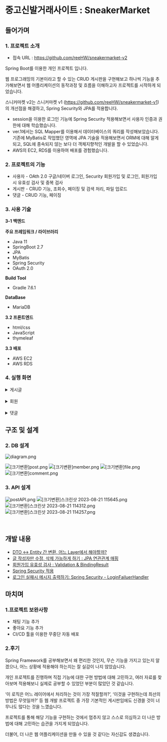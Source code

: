 

# 중고신발거래사이트 : SneakerMarket

## 들어가며

### 1. 프로젝트 소개

- 접속 URL : https://github.com/reeHW/sneakermarket-v2

Spring Boot를 이용한 개인 프로젝트 입니다.

웹 프로그래밍의 기본이라고 할 수 있는 CRUD 게시판을 구현해보고 하나씩 기능을 추가해보면서 웹 어플리케이션의 동작과정 및 흐름을 이해하고자 프로젝트를 시작하게 되었습니다.

스니커마켓 v2는 스니커마켓 v1 (https://github.com/reeHW/sneakermarket-v1) 의 개선점을 해결하고, Spring Security와 JPA를 적용합니다.
- session을 이용한 로그인 기능에 Spring Security 적용해보면서 사용자 인증과 권한에 대해 학습했습니다.
- ver.1에서는 SQL Mapper를 이용해서 데이터베이스의 쿼리를 작성해보았습니다. 기존에 MyBatis로 작업했던 영역에 JPA 기술을 적용해보면서 ORM에 대해 알게 되고, SQL에 종속되지 않는 보다 더 객체지향적인 개발을 할 수 있었습니다.
- AWS의 EC2, RDS를 이용하여 배포를 경험했습니다.




### 2. 프로젝트의 기능

- 사용자 - OAth 2.0 구글/네이버 로그인, Security 회원가입 및 로그인, 회원가입 시 유효성 검사 및 중복 검사
- 게시판 - CRUD 기능, 조회수, 페이징 및 검색 처리, 파일 업로드
- 댓글 - CRUD 기능, 페이징

### 3. 사용 기술

**3-1 백엔드**

**주요 프레임워크 / 라이브러리**

- Java 11
- SpringBoot 2.7
- JPA
- MyBatis
- Spring Security
- OAuth 2.0

**Build Tool**

- Gradle 7.6.1

**DataBase**

- MariaDB

**3.2 프론트엔드**

- html/css
- JavaScript
- thymeleaf

**3.3 배포**

- AWS EC2
- AWS RDS


### 4. 실행 화면

<details>
<summary>게시글</summary>
<div>

#### 1. 게시글 목록
  <img src="./images/리스트 화면.png">

    
  전체 목록은 페이징 처리하여 한 페이지에 10개의 게시물을 보여준다. 
  
  <br/> 
    
#### 2. 게시글 상세보기

  ![localhost_8088_post_view_id=1028.png](images%2Flocalhost_8088_post_view_id%3D1028.png)

  
  본인이 작성한 게시글이어야 수정, 삭제가 가능하다.     

 ![localhost_8088_post_view_id=1028 (1).png](images%2Flocalhost_8088_post_view_id%3D1028%20%281%29.png)
    
  작성자가 아닐 경우 수정, 삭제 버튼이 보이지 않는다.    
    
  뒤로 가기 버튼을 누르면 목록으로 돌아간다.   
  
  <br/>
    
 #### 3. 게시글 등록
  
  ![localhost_8088_post_write.png](images%2Flocalhost_8088_post_write.png)  
  로그인 한 사용자만 게시글 작성이 가능하다. 게시글 저장 후엔 목록으로 redirect한다.
  
  <br/>
    

 ![사본 -localhost_8088_post_write (1).png](images%2F%EC%82%AC%EB%B3%B8%20-localhost_8088_post_write%20%281%29.png)
  파일 추가 버튼을 통해 첨부파일을 여러개 첨부할 수 있다.  
    
<br/>
    
#### 4. 게시글 수정

  ![localhost_8088_post_write_id=1031.png](images%2Flocalhost_8088_post_write_id%3D1031.png)
    
  ![수정.png](images%2F%EC%88%98%EC%A0%95.png)

  게시글 수정이 완료되면 해당 게시글의 상세보기 화면으로 redirect한다.  

<br/>
    
#### 5. 게시글 삭제

 ![스크린샷 2023-08-17 194754.png](images%2F%EC%8A%A4%ED%81%AC%EB%A6%B0%EC%83%B7%202023-08-17%20194754.png)
  

  confirm으로 삭제여부를 확인 받고, 삭제 이후 리스트 화면으로 redirect한다.  

<br/>
    
#### 6. 게시글 검색 & 페이징


![스크린샷 2023-08-17 204419.png](images%2F%EC%8A%A4%ED%81%AC%EB%A6%B0%EC%83%B7%202023-08-17%20204419.png)
<br/>전체검색, 제목, 내용, 작성자 타입을 구분해서 검색한다.   

<br/>
    
 * 전체검색 결과<br/>
    

![전체 검색.png](images%2F%EC%A0%84%EC%B2%B4%20%EA%B2%80%EC%83%89.png)
    
게시글의 제목, 내용, 작성자를 모두 포함해서 검색한다.    
    
<br/>

* 제목 검색 결과<br/>


![제목 검색.png](images%2F%EC%A0%9C%EB%AA%A9%20%EA%B2%80%EC%83%89.png)
    
searchType = title 로 제목을 검색한다.  
    
<br/>

* 작성자 검색 결과<br/>

![작성자 검색.png](images%2F%EC%9E%91%EC%84%B1%EC%9E%90%20%EA%B2%80%EC%83%89.png)
    
searchType = wrtier로 작성자를 검색한다.  

<br/>

* 페이지 & 검색조건 유지<br/>

![페이징.png](images%2F%ED%8E%98%EC%9D%B4%EC%A7%95.png)

![스크린샷 2023-08-17 201107.png](images%2F%EC%8A%A4%ED%81%AC%EB%A6%B0%EC%83%B7%202023-08-17%20201107.png)
    
해당 페이지 번호는 활성화해서 보여준다.
<br/>상세 페이지에서 뒤로 버튼을 클릭하면, 이전의 검색 조건과 페이지 번호가 유지된다.  

<br/>

</div>
</details>

<br/>

<details>
<summary>회원</summary>
<div>

#### 1. 회원가입
<br/>

![[크기변환]회원가입.png](images%2F%5B%ED%81%AC%EA%B8%B0%EB%B3%80%ED%99%98%5D%ED%9A%8C%EC%9B%90%EA%B0%80%EC%9E%85.png)
![[크기변환]회원가입 유효성.png](images%2F%5B%ED%81%AC%EA%B8%B0%EB%B3%80%ED%99%98%5D%ED%9A%8C%EC%9B%90%EA%B0%80%EC%9E%85%20%EC%9C%A0%ED%9A%A8%EC%84%B1.png)
![userId_duplication.png](images%2FuserId_duplication.png)

유효성 검사와 중복을 확인하고 회원 가입이 성공하면 로그인 페이지로 이동한다.

#### 2-1. 로그인

![login.png](images%2Flogin.png)

로그인이 성공하면 리스트 페이지로 redirect한다.

#### 2-2. OAuth 2.0 소셜 로그인 

##### 구글 로그인
![google_login.png](images%2Fgoogle_login.png)

##### 네이버 로그인
![naver.login.png](images%2Fnaver.login.png)

구글 계정과 네이버 계정으로 로그인한다.

<br/>
</div>
</details>

<br/>

<details>
<summary>댓글</summary>
<div>

#### 1. 댓글 작성

![댓글 작성.png](images%2F%EB%8C%93%EA%B8%80%20%EC%9E%91%EC%84%B1.png)
댓글은 300자까지 작성할 수 있다. 댓글 작성 후에는 현재 페이지를 reload 한다.

![댓글 수정 삭제.png](images%2F%EB%8C%93%EA%B8%80%20%EC%88%98%EC%A0%95%20%EC%82%AD%EC%A0%9C.png)
![댓글수정삭제2.png](images%2F%EB%8C%93%EA%B8%80%EC%88%98%EC%A0%95%EC%82%AD%EC%A0%9C2.png)

해당 댓글 작성자만 수정/삭제가 가능하다.


#### 2. 댓글 페이징
![스크린샷 2023-08-20 193950.png](images%2F%EC%8A%A4%ED%81%AC%EB%A6%B0%EC%83%B7%202023-08-20%20193950.png)
10 페이지 단위로 보여준다. 해당 페이지 번호를 활성화 해서 보여준다.


#### 3. 댓글 수정/삭제
![스크린샷 2023-08-17 214551.png](images%2F%EC%8A%A4%ED%81%AC%EB%A6%B0%EC%83%B7%202023-08-17%20214551.png)
![스크린샷 2023-08-17 214608.png](images%2F%EC%8A%A4%ED%81%AC%EB%A6%B0%EC%83%B7%202023-08-17%20214608.png)

수정/삭제 후에는 현재 페이지를 reload 한다.



<br/>
</div>
</details>

## 구조 및 설계



### 2. DB 설계
![diagram.png](images%2Fdiagram.png)

![[크기변환]post.png](images%2F%5B%ED%81%AC%EA%B8%B0%EB%B3%80%ED%99%98%5Dpost.png)
![[크기변환]member.png](images%2F%5B%ED%81%AC%EA%B8%B0%EB%B3%80%ED%99%98%5Dmember.png)
![[크기변환]file.png](images%2F%5B%ED%81%AC%EA%B8%B0%EB%B3%80%ED%99%98%5Dfile.png)
![[크기변환]comment.png](images%2F%5B%ED%81%AC%EA%B8%B0%EB%B3%80%ED%99%98%5Dcomment.png)


### 3. API 설계
![postAPI.png](images%2FpostAPI.png)
![[크기변환]스크린샷 2023-08-21 115645.png](images%2F%5B%ED%81%AC%EA%B8%B0%EB%B3%80%ED%99%98%5D%EC%8A%A4%ED%81%AC%EB%A6%B0%EC%83%B7%202023-08-21%20115645.png)
![[크기변환]스크린샷 2023-08-21 114312.png](images%2F%5B%ED%81%AC%EA%B8%B0%EB%B3%80%ED%99%98%5D%EC%8A%A4%ED%81%AC%EB%A6%B0%EC%83%B7%202023-08-21%20114312.png)
![[크기변환]스크린샷 2023-08-21 114257.png](images%2F%5B%ED%81%AC%EA%B8%B0%EB%B3%80%ED%99%98%5D%EC%8A%A4%ED%81%AC%EB%A6%B0%EC%83%B7%202023-08-21%20114257.png)


<br/>

## 개발 내용
- [DTO ↔ Entity 간 변환, 어느 Layer에서 해야할까?](https://somethingabout.notion.site/DTO-Entity-Layer-fd7ef68fe5244e3a8cc7a0c1d209adac?pvs=4)
- [글 작성자만 수정, 삭제 가능하게 하기 : JPA 연관관계 매핑](https://somethingabout.notion.site/JPA-c83d0d0e4bdc4a118a180904c798d3f9?pvs=4)
- [회원가입 유효성 검사 : Validation & BindingResult](https://somethingabout.notion.site/Validation-BindingResult-ce47399db71a4f90b554d801729eb656?pvs=4)
- [Spring Security 적용](https://somethingabout.notion.site/Spring-Security-3e4098e571a5451a97d5ccf0f16e145d?pvs=4)
- [로그인 실패시 메시지 출력하기: Spring Security - LoginFailuerHandler](https://somethingabout.notion.site/Spring-Security-LoginFailuerHandler-6a2397786b2a497fb2025693f5fbd857?pvs=4)

## 마치며


### 1.프로젝트 보완사항
- 채팅 기능 추가
- 좋아요 기능 추가
- CI/CD 툴을 이용한 무중단 자동 배포

### 2.후기
Spring Framework를 공부해보면서 왜 편리한 것인지, 무슨 기능을 가지고 있는지 알겠으나, 어느 상황에 적용해야 하는지는 잘 실감이 나지 않았습니다.

개인 프로젝트를 진행하며 직접 기능에 대한 구현 방법에 대해 고민하고, 여러 자료를 찾아보며 적용해보니 실제로 공부할 수 있었던 부분이 많았던 것 같습니다.

‘이 로직은 어느 레이어에서 처리하는 것이 가장 적절할까?’, ‘이것을 구현하는데 최선의 방법은 무엇일까?’ 등 웹 개발 프로젝트 중 가장 기본적인 게시판임에도 신경쓸 것이 너무나도 많다는 것을 느꼈습니다.

프로젝트를 통해 해당 기능을 구현하는 것에서 멈추지 않고 스스로 의심하고 더 나은 방법에 대해 고민하는 습관을 가지게 되었습니다.

더불어, 더 나은 웹 어플리케이션을 만들 수 있을 것 같다는 자신감도 생겼습니다.









